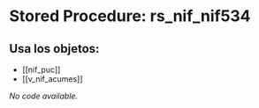 # Stored Procedure: rs_nif_nif534

## Usa los objetos:
- [[nif_puc]]
- [[v_nif_acumes]]

*No code available.*
